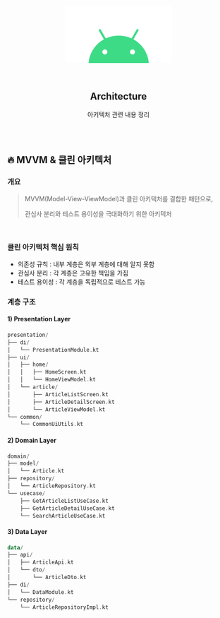 <div align="center">
  <p>
    <img src="../README.assets/android.png">
  </p>
  <br>
  <h2>Architecture</h2>
  <p>아키텍처 관련 내용 정리</p>
  <br>
  <br>
</div>


## 🔥 MVVM & 클린 아키텍처

### 개요

> MVVM(Model-View-ViewModel)과 클린 아키텍처를 결합한 패턴으로,
>
> 관심사 분리와 테스트 용이성을 극대화하기 위한 아키텍처

<br>

### 클린 아키텍처 핵심 원칙

- 의존성 규칙 : 내부 계층은 외부 계층에 대해 알지 못함
- 관심사 분리 : 각 계층은 고유한 책임을 가짐
- 테스트 용이성 : 각 계층을 독립적으로 테스트 가능

### 계층 구조

#### 1) Presentation Layer

```kotlin
presentation/
├── di/
│   └── PresentationModule.kt
├── ui/
│   ├── home/
│   │   ├── HomeScreen.kt
│   │   └── HomeViewModel.kt
│   └── article/
│       ├── ArticleListScreen.kt
│       ├── ArticleDetailScreen.kt
│       └── ArticleViewModel.kt
└── common/
    └── CommonUiUtils.kt
```

#### 2) Domain Layer

```kotlin
domain/
├── model/
│   └── Article.kt
├── repository/
│   └── ArticleRepository.kt
└── usecase/
    ├── GetArticleListUseCase.kt
    ├── GetArticleDetailUseCase.kt
    └── SearchArticleUseCase.kt
```

#### 3) Data Layer

```kotlin
data/
├── api/
│   ├── ArticleApi.kt
│   └── dto/
│       └── ArticleDto.kt
├── di/
│   └── DataModule.kt
└── repository/
    └── ArticleRepositoryImpl.kt
```

#### 




